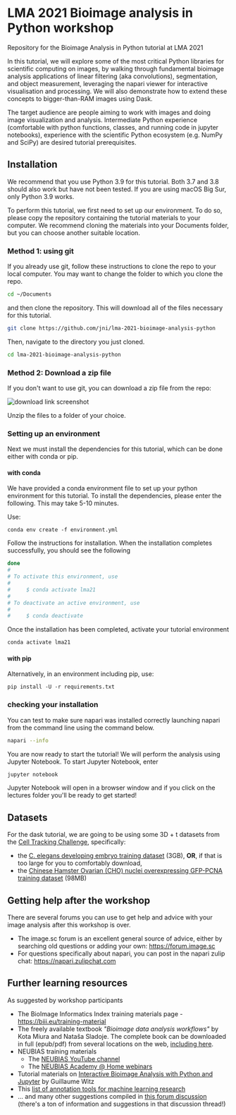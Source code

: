 # LMA 2021 Bioimage analysis in Python workshop

Repository for the Bioimage Analysis in Python tutorial at LMA 2021

In this tutorial, we will explore some of the most critical Python libraries for scientific computing on images, by walking through fundamental bioimage analysis applications of linear filtering (aka convolutions), segmentation, and object measurement, leveraging the napari viewer for interactive visualisation and processing. We will also demonstrate how to extend these concepts to bigger-than-RAM images using Dask.

The target audience are people aiming to work with images and doing image visualization and analysis. Intermediate Python experience (comfortable with python functions, classes, and running code in jupyter notebooks), experience with the scientific Python ecosystem (e.g. NumPy and SciPy) are desired tutorial prerequisites.

## Installation

We recommend that you use Python 3.9 for this tutorial. Both 3.7 and 3.8 should also work but have not been tested. If you are using macOS Big Sur, only Python 3.9 works.

To perform this tutorial, we first need to set up our environment. To do so, please copy the repository containing the tutorial materials to your computer. We recommend cloning the materials into your Documents folder, but you can choose another suitable location.

### Method 1: using git

If you already use git, follow these instructions to clone the repo to your local computer. You may want to change the folder to which you clone the repo.

```bash
cd ~/Documents
```

and then clone the repository. This will download all of the files necessary for this tutorial.

```bash
git clone https://github.com/jni/lma-2021-bioimage-analysis-python
```

Then, navigate to the directory you just cloned.

```bash
cd lma-2021-bioimage-analysis-python
```

### Method 2: Download a zip file

If you don't want to use git, you can download a zip file from the repo:

![download link screenshot](images/repo-screenshot.png)

Unzip the files to a folder of your choice.

### Setting up an environment

Next we must install the dependencies for this tutorial, which can be done either with conda or pip.

#### with conda

We have provided a conda environment file to set up your python environment for this tutorial. To install the dependencies, please enter the following. This may take 5-10 minutes.

Use:

```
conda env create -f environment.yml
```

Follow the instructions for installation. When the installation completes successfully, you should see the following

```bash
done
#
# To activate this environment, use
#
#     $ conda activate lma21
#
# To deactivate an active environment, use
#
#     $ conda deactivate
```

Once the installation has been completed, activate your tutorial environment

```bash
conda activate lma21
```

#### with pip

Alternatively, in an environment including pip, use:

```
pip install -U -r requirements.txt
```

### checking your installation

You can test to make sure napari was installed correctly launching napari from the command line using the command below.

```bash
napari --info
```

You are now ready to start the tutorial! We will perform the analysis using Jupyter Notebook. To start Jupyter Notebook, enter

```bash
jupyter notebook
```

Jupyter Notebook will open in a browser window and if you click on the lectures folder you'll be ready to get started!


## Datasets

For the dask tutorial, we are going to be using some 3D + t datasets from the
[Cell Tracking Challenge](http://celltrackingchallenge.net/3d-datasets/),
specifically:

- the [C. elegans developing embryo training
  dataset](http://data.celltrackingchallenge.net/training-datasets/Fluo-N3DH-CE.zip)
  (3GB), **OR**, if that is too large for you to comfortably download,
- the [Chinese Hamster Ovarian (CHO) nuclei overexpressing GFP-PCNA training
  dataset](http://data.celltrackingchallenge.net/training-datasets/Fluo-N3DH-CHO.zip)
  (98MB)


## Getting help after the workshop

There are several forums you can use to get help and advice with your image analysis after this workshop is over.

* The image.sc forum is an excellent general source of advice, either by searching old questions or adding your own: https://forum.image.sc
* For questions specifically about napari, you can post in the napari zulip chat: https://napari.zulipchat.com

## Further learning resources

As suggested by workshop participants

* The BioImage Informatics Index training materials page - https://biii.eu/training-material
* The freely available textbook *"Bioimage data analysis workflows"* by Kota Miura and Nataša Sladoje. The complete book can be downloaded in full (epub/pdf) from several locations on the web, [including here](https://link.springer.com/book/10.1007/978-3-030-22386-1).
* NEUBIAS training materials
    * The [NEUBIAS YouTube channel](https://www.youtube.com/c/NEUBIAS/videos)
    * The [NEUBIAS Academy @ Home webinars](http://eubias.org/NEUBIAS/training-schools/neubias-academy-home/)
* Tutorial materials on [Interactive Bioimage Analysis with Python and Jupyter](https://github.com/guiwitz/neubias_academy_biapy) by Guillaume Witz
* This [list of annotation tools for machine learning research](https://www.simonwenkel.com/2019/07/19/list-of-annotation-tools-for-machine-learning-research.html)
* ... and many other suggestions compiled in [this forum discussion](https://forum.image.sc/t/bioimage-analysis-recommended-reading-and-viewing/28051) (there's a ton of information and suggestions in that discussion thread!)

